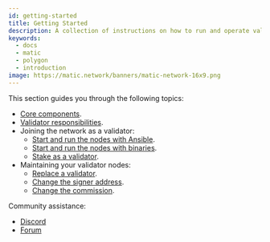 ```yaml
---
id: getting-started
title: Getting Started
description: A collection of instructions on how to run and operate validator nodes on the Candle Network.
keywords:
  - docs
  - matic
  - polygon
  - introduction
image: https://matic.network/banners/matic-network-16x9.png 
---
```


This section guides you through the following topics:

* [Core components](/docs/validate/validate/core-components).
* [Validator responsibilities](/docs/validate/validate/validator-responsibilities).
* Joining the network as a validator:
  * [Start and run the nodes with Ansible](/docs/validate/validate/run-validator-ansible).
  * [Start and run the nodes with binaries](/docs/validate/validate/run-validator-binaries).
  * [Stake as a validator](/docs/validate/validate/validator-staking-operations).
* Maintaining your validator nodes:
  * [Replace a validator](/docs/validate/validate/replace-validator).
  * [Change the signer address](/docs/validate/validate/change-signer-address).
  * [Change the commission](/docs/validate/validate/validator-commission-operations).

Community assistance:

* [Discord](https://discord.gg/polygon)
* [Forum](https://forum.polygon.technology/)
